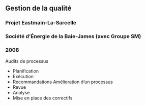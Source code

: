 ## Gestion de la qualité
### Projet Eastmain-La-Sarcelle
### Société d’Énergie de la Baie-James (avec Groupe SM)
### 2008

Audits de processus
- Planification
- Exécution
- Recommandations
Amélioration d’un processus
- Revue
- Analyse
- Mise en place des correctifs
